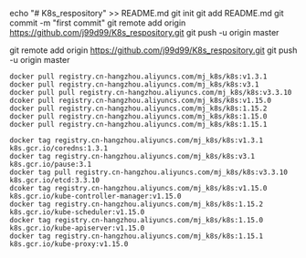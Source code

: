 echo "# K8s_respository" >> README.md
git init
git add README.md
git commit -m "first commit"
git remote add origin https://github.com/j99d99/K8s_respository.git
git push -u origin master



git remote add origin https://github.com/j99d99/K8s_respository.git
git push -u origin master

```
docker pull registry.cn-hangzhou.aliyuncs.com/mj_k8s/k8s:v1.3.1
docker pull registry.cn-hangzhou.aliyuncs.com/mj_k8s/k8s:v3.1
docker pull pull registry.cn-hangzhou.aliyuncs.com/mj_k8s/k8s:v3.3.10
dcoker pull registry.cn-hangzhou.aliyuncs.com/mj_k8s/k8s:v1.15.0
docker pull registry.cn-hangzhou.aliyuncs.com/mj_k8s/k8s:1.15.2
docker pull registry.cn-hangzhou.aliyuncs.com/mj_k8s/k8s:1.15.0
docker pull registry.cn-hangzhou.aliyuncs.com/mj_k8s/k8s:1.15.1

docker tag registry.cn-hangzhou.aliyuncs.com/mj_k8s/k8s:v1.3.1 k8s.gcr.io/coredns:1.3.1
docker tag registry.cn-hangzhou.aliyuncs.com/mj_k8s/k8s:v3.1 k8s.gcr.io/pause:3.1
docker tag pull registry.cn-hangzhou.aliyuncs.com/mj_k8s/k8s:v3.3.10 k8s.gcr.io/etcd:3.3.10
dcoker tag registry.cn-hangzhou.aliyuncs.com/mj_k8s/k8s:v1.15.0 k8s.gcr.io/kube-controller-manager:v1.15.0
docker tag registry.cn-hangzhou.aliyuncs.com/mj_k8s/k8s:1.15.2 k8s.gcr.io/kube-scheduler:v1.15.0
docker tag registry.cn-hangzhou.aliyuncs.com/mj_k8s/k8s:1.15.0 k8s.gcr.io/kube-apiserver:v1.15.0
docker tag registry.cn-hangzhou.aliyuncs.com/mj_k8s/k8s:1.15.1 k8s.gcr.io/kube-proxy:v1.15.0
```
